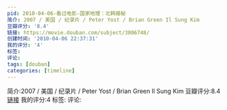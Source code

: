 ```yaml
---
pid: 2010-04-06-看过电影-国家地理：北韩揭秘
简介: 2007 / 美国 / 纪录片 / Peter Yost / Brian Green Il Sung Kim
豆瓣评分: '8.4'
链接: https://movie.douban.com/subject/3806748/
创建时间: '2010-04-06 22:37:31'
我的评分: '4'
标签:
评论:
tags: [douban]
categories: [timeline]
---
```

简介:2007 / 美国 / 纪录片 / Peter Yost / Brian Green Il Sung Kim
豆瓣评分:8.4
[链接](https://movie.douban.com/subject/3806748/)
我的评分:4
标签:
评论:
